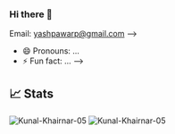 ### Hi there 👋

<!--
**Kunal-Khairnar-05/Kunal-Khairnar-05** is a ✨ _special_ ✨ repository because its `README.md` (this file) appears on your GitHub profile.

Here are some ideas to get you started:
- 🌱 I’m currently learning C programming language along with JavaScript
- 👯 I’m looking to collaborate on 
- 🤔 I’m looking for help with ...
- 💬 Ask me about ...
- 📫 How to reach me: # 
  🔗 Socials
  [![GitHub Kunal Khairar](https://img.shields.io/github/followers/kunalkhairnar?label=follow&style=for-the-badge&logo=github&logoColor=white&labelColor=333333)](https://github.com/kunalkhairnar)
<!--   [![Email](https://img.shields.io/badge/Mail-004788?style=for-the-badge&logo=gmail&logoColor=white)](mailto:yashpawarp@gmail.com)

<!--   [![LinkedIn](https://img.shields.io/badge/LinkedIn-0077B5?style=for-the-badge&logo=linkedin&logoColor=white)](https://www.linkedin.com/in/yashppawar/)

  [![Instagram](https://img.shields.io/badge/Instagram-E4405F?style=for-the-badge&logo=instagram&logoColor=white)](https://www.instagram.com/pawaryashp/) -->
  <!-- [![GitLab](https://img.shields.io/badge/GitLab-330F63?style=for-the-badge&logo=gitlab&logoColor=white)](https://gitlab.com/yashppawar) -->
   Email: yashpawarp@gmail.com -->
   
- 😄 Pronouns: ...
- ⚡ Fun fact: ...
-->
## 📈 Stats
<img align="center" src="https://github-readme-stats.vercel.app/api?username=Kunal-Khairnar-05&show_icons=true&locale=en&theme=dark" alt="Kunal-Khairnar-05" />

<img align="center" src="https://github-readme-streak-stats.herokuapp.com/?user=Kunal-Khairnar-05&theme=dark" alt="Kunal-Khairnar-05" />
